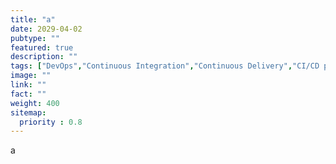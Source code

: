 ```yaml
---
title: "a"
date: 2029-04-02
pubtype: ""
featured: true
description: ""
tags: ["DevOps","Continuous Integration","Continuous Delivery","CI/CD pipelines","agile","Culture"]
image: ""
link: ""
fact: ""
weight: 400
sitemap:
  priority : 0.8
---
```



a


